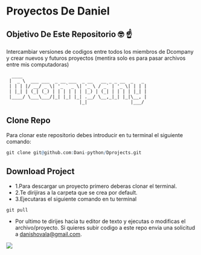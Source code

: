 # Proyectos De Daniel
## Objetivo De Este Repositorio 🤓 ☝
Intercambiar versiones de codigos entre todos los miembros de Dcompany y crear nuevos y futuros proyectos (mentira solo es para pasar archivos entre mis computadoras)
```
  ____                                              
 |  _ \  ___ ___  _ __ ___  _ __   __ _ _ __  _   _ 
 | | | |/ __/ _ \| '_ ` _ \| '_ \ / _` | '_ \| | | |
 | |_| | (_| (_) | | | | | | |_) | (_| | | | | |_| |
 |____/ \___\___/|_| |_| |_| .__/ \__,_|_| |_|\__, |
                           |_|                |___/ 
```
## Clone Repo
Para clonar este repositorio debes introducir en tu terminal el siguiente comando:
```q
git clone git@github.com:Dani-python/Dprojects.git
```
## Download Project
- 1.Para descargar un proyecto primero deberas clonar el terminal.
- 2.Te dirijiras a la carpeta que se crea por default.
- 3.Ejecutaras el siguiente comando en tu terminal
```
git pull
```
- Por ultimo te dirijes hacia tu editor de texto y ejecutas o modificas el archivo/proyecto.
Si quieres subir codigo a este repo envia una solicitud a danishovala@gmail.com.
<img src="https://media.tenor.com/x3wF5eTCX3YAAAAm/cowdance-cow.webp" style="with:100%;"/>
